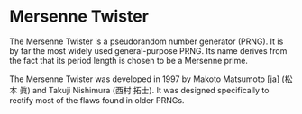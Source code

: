 # Mersenne Twister

The Mersenne Twister is a pseudorandom number generator (PRNG). It is by far the most widely used general-purpose PRNG. Its name derives from the fact that its period length is chosen to be a Mersenne prime.

The Mersenne Twister was developed in 1997 by Makoto Matsumoto [ja] (松本 眞) and Takuji Nishimura (西村 拓士). It was designed specifically to rectify most of the flaws found in older PRNGs.
